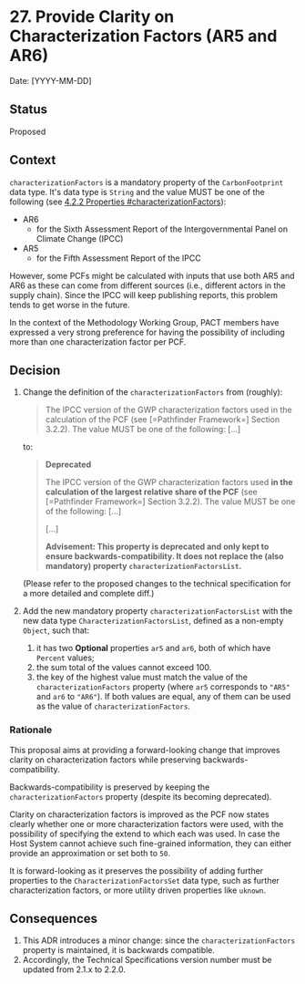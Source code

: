 # 27. Provide Clarity on Characterization Factors (AR5 and AR6)

Date: [YYYY-MM-DD]

## Status

Proposed

## Context

`characterizationFactors` is a mandatory property of the `CarbonFootprint` data type.
It's data type is `String` and the value MUST be one of the following (see [4.2.2 Properties #characterizationFactors](https://wbcsd.github.io/tr/data-exchange-protocol/#element-attrdef-carbonfootprint-characterizationfactors)):
- AR6
  - for the Sixth Assessment Report of the Intergovernmental Panel on Climate Change (IPCC)
- AR5
  - for the Fifth Assessment Report of the IPCC

However, some PCFs might be calculated with inputs that use both AR5 and AR6 as these can come from
different sources (i.e., different actors in the supply chain). Since the IPCC will keep publishing
reports, this problem tends to get worse in the future.

In the context of the Methodology Working Group, PACT members have expressed a very strong
preference for having the possibility of including more than one characterization factor per PCF.

## Decision

1. Change the definition of the `characterizationFactors` from (roughly):
    > The IPCC version of the GWP characterization factors used in the calculation of the PCF (see [=Pathfinder Framework=]   Section 3.2.2). The value MUST be one of the following: [...]

    to:
    > **Deprecated**
    >
    > The IPCC version of the GWP characterization factors used **in the calculation of the largest relative share of the PCF** (see [=Pathfinder Framework=]   Section 3.2.2). The value MUST be one of the following: [...]
    >
    > [...]
    >
    > **Advisement: This property is deprecated and only kept to ensure backwards-compatibility. It does not replace the (also mandatory) property `characterizationFactorsList`.**

    (Please refer to the proposed changes to the technical specification for a more detailed and complete diff.)

2. Add the new mandatory property `characterizationFactorsList` with the new data type `CharacterizationFactorsList`, defined as a non-empty `Object`, such that:
   1. it has two **Optional** properties `ar5` and `ar6`, both of which have `Percent` values;
   2. the sum total of the values cannot exceed 100.
   3. the key of the highest value must match the value of the `characterizationFactors` property (where `ar5` corresponds to `"AR5"` and `ar6` to `"AR6"`). If both values are equal, any of them can be used as the value of `characterizationFactors`.


### Rationale

This proposal aims at providing a forward-looking change that improves clarity on characterization factors while preserving backwards-compatibility.

Backwards-compatibility is preserved by keeping the `characterizationFactors` property (despite its becoming deprecated).

Clarity on characterization factors is improved as the PCF now states clearly whether one or more characterization factors were used, with the possibility of specifying the extend to which each was used. In case the Host System cannot achieve such fine-grained information, they can either provide an approximation or set both to `50`.

It is forward-looking as it preserves the possibility of adding further properties to the `CharacterizationFactorsSet` data type, such as further characterization factors, or more utility driven properties like `uknown`.

## Consequences

1. This ADR introduces a minor change: since the `characterizationFactors` property is maintained, it is backwards compatible.
2. Accordingly, the Technical Specifications version number must be updated from 2.1.x to 2.2.0.
